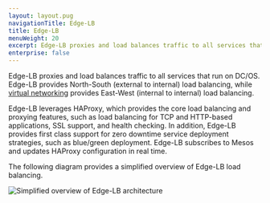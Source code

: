 ```yaml
---
layout: layout.pug
navigationTitle: Edge-LB
title: Edge-LB
menuWeight: 20
excerpt: Edge-LB proxies and load balances traffic to all services that run on DC/OS.
enterprise: false
---
```


Edge-LB proxies and load balances traffic to all services that run on DC/OS. Edge-LB provides North-South (external to internal) load balancing, while [virtual networking](/latest/networking/load-balancing-vips/) provides East-West (internal to internal) load balancing.

Edge-LB leverages HAProxy, which provides the core load balancing and proxying features, such as load balancing for TCP and HTTP-based applications, SSL support, and health checking. In addition, Edge-LB provides first class support for zero downtime service deployment strategies, such as blue/green deployment. Edge-LB subscribes to Mesos and updates HAProxy configuration in real time.

The following diagram provides a simplified overview of Edge-LB load balancing.

<p>
<img src="/img/Edge-LB-1.png" alt="Simplified overview of Edge-LB architecture">
<p>